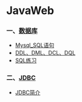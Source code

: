 # JavaWeb

### 一、[数据库](./DataBase)

* [Mysql_SQL语句](./DataBase/Mysql_SQL语句.md)
* [DDL、DML、DCL、DQL](./DataBase/DDL_DML_DCL_DQL.md)
* [SQL练习](./DataBase/SQL练习.md)

### 二、[JDBC](./JDBC)
* [JDBC简介](./JDBC/JDBC简介.md)
